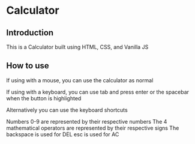 # Calculator

## Introduction

This is a Calculator built using HTML, CSS, and Vanilla JS

## How to use

If using with a mouse, you can use the calculator as normal

If using with a keyboard, you can use tab and press enter or the spacebar when the button is highlighted

Alternatively you can use the keyboard shortcuts

Numbers 0-9 are represented by their respective numbers
The 4 mathematical operators are represented by their respective signs
The backspace is used for DEL
esc is used for AC
